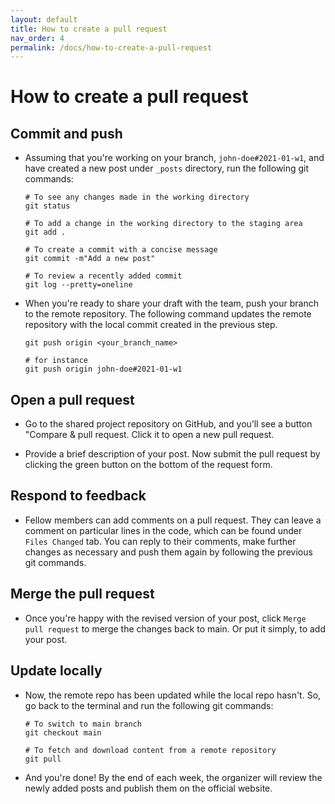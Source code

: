 ```yaml
---
layout: default
title: How to create a pull request
nav_order: 4
permalink: /docs/how-to-create-a-pull-request
---
```


# How to create a pull request

## Commit and push

- Assuming that you're working on your branch, `john-doe#2021-01-w1`, and have created a new post under `_posts` directory, run the following git commands:

  ```
  # To see any changes made in the working directory
  git status

  # To add a change in the working directory to the staging area
  git add .

  # To create a commit with a concise message
  git commit -m"Add a new post"

  # To review a recently added commit
  git log --pretty=oneline
  ```


- When you're ready to share your draft with the team, push your branch to the remote repository. The following command updates the remote repository with the local commit created in the previous step.

  ```
  git push origin <your_branch_name>

  # for instance
  git push origin john-doe#2021-01-w1
  ```

## Open a pull request

- Go to the shared project repository on GitHub, and you’ll see a button "Compare & pull request. Click it to open a new pull request. 

- Provide a brief description of your post. Now submit the pull request by clicking the green button on the bottom of the request form.


## Respond to feedback

- Fellow members can add comments on a pull request. They can leave a comment on particular lines in the code, which can be found under `Files Changed` tab. You can reply to their comments, make further changes as necessary and push them again by following the previous git commands.

## Merge the pull request

- Once you're happy with the revised version of your post, click `Merge pull request` to merge the changes back to main. Or put it simply, to add your post.

## Update locally

- Now, the remote repo has been updated while the local repo hasn't. So, go back to the terminal and run the following git commands:

  ```
  # To switch to main branch
  git checkout main

  # To fetch and download content from a remote repository
  git pull
  ```

- And you're done! By the end of each week, the organizer will review the newly added posts and publish them on the official website.